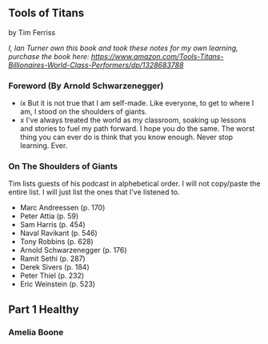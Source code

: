 ## Tools of Titans

by Tim Ferriss

*I, Ian Turner own this book and took these notes for my own learning, purchase
the book here: https://www.amazon.com/Tools-Titans-Billionaires-World-Class-Performers/dp/1328683788*

### Foreword (By Arnold Schwarzenegger)
* ix But it is not true that I am self-made. Like everyone, to get to where I
    am, I stood on the shoulders of giants.
* x I've always treated the world as my classroom, soaking up lessons and
    stories to fuel my path forward. I hope you do the same. The worst thing you
    can ever do is think that you know enough. Never stop learning. Ever.

### On The Shoulders of Giants
Tim lists guests of his podcast in alphebetical order. I will not copy/paste the
entire list. I will just list the ones that I've listened to.
* Marc Andreessen (p. 170)
* Peter Attia (p. 59)
* Sam Harris (p. 454)
* Naval Ravikant (p. 546)
* Tony Robbins (p. 628)
* Arnold Schwarzenegger (p. 176)
* Ramit Sethi (p. 287)
* Derek Sivers (p. 184)
* Peter Thiel (p. 232)
* Eric Weinstein (p. 523)

## Part 1 Healthy

### Amelia Boone
